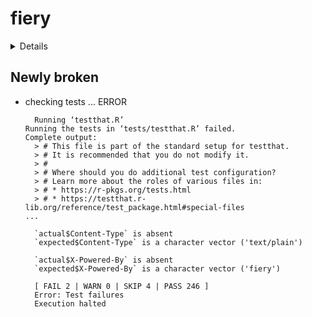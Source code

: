 # fiery

<details>

* Version: 1.2.1
* GitHub: https://github.com/thomasp85/fiery
* Source code: https://github.com/cran/fiery
* Date/Publication: 2024-02-05 22:40:11 UTC
* Number of recursive dependencies: 67

Run `revdepcheck::cloud_details(, "fiery")` for more info

</details>

## Newly broken

*   checking tests ... ERROR
    ```
      Running ‘testthat.R’
    Running the tests in ‘tests/testthat.R’ failed.
    Complete output:
      > # This file is part of the standard setup for testthat.
      > # It is recommended that you do not modify it.
      > #
      > # Where should you do additional test configuration?
      > # Learn more about the roles of various files in:
      > # * https://r-pkgs.org/tests.html
      > # * https://testthat.r-lib.org/reference/test_package.html#special-files
    ...
      
      `actual$Content-Type` is absent
      `expected$Content-Type` is a character vector ('text/plain')
      
      `actual$X-Powered-By` is absent
      `expected$X-Powered-By` is a character vector ('fiery')
      
      [ FAIL 2 | WARN 0 | SKIP 4 | PASS 246 ]
      Error: Test failures
      Execution halted
    ```

